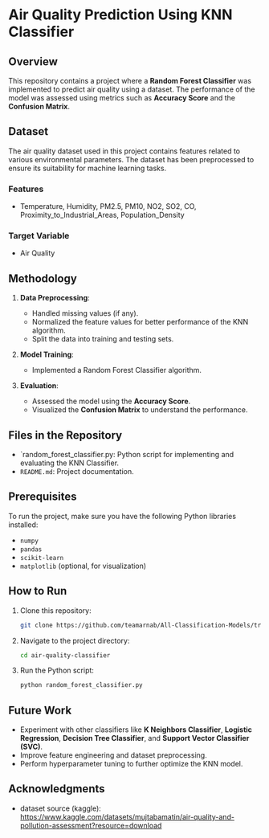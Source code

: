# Air Quality Prediction Using KNN Classifier

## Overview
This repository contains a project where a **Random Forest Classifier** was implemented to predict air quality using a dataset. The performance of the model was assessed using metrics such as **Accuracy Score** and the **Confusion Matrix**.

## Dataset
The air quality dataset used in this project contains features related to various environmental parameters. The dataset has been preprocessed to ensure its suitability for machine learning tasks.

### Features
- Temperature, Humidity, PM2.5, PM10, NO2, SO2, CO, Proximity_to_Industrial_Areas, Population_Density 

### Target Variable
- Air Quality

## Methodology
1. **Data Preprocessing**:
    - Handled missing values (if any).
    - Normalized the feature values for better performance of the KNN algorithm.
    - Split the data into training and testing sets.

2. **Model Training**:
    - Implemented a Random Forest Classifier algorithm.
     
3. **Evaluation**:
    - Assessed the model using the **Accuracy Score**.
    - Visualized the **Confusion Matrix** to understand the performance.


## Files in the Repository
- `random_forest_classifier.py: Python script for implementing and evaluating the KNN Classifier.
- `README.md`: Project documentation.

## Prerequisites
To run the project, make sure you have the following Python libraries installed:
- `numpy`
- `pandas`
- `scikit-learn`
- `matplotlib` (optional, for visualization)

## How to Run
1. Clone this repository:
   ```bash
   git clone https://github.com/teamarnab/All-Classification-Models/tree/main/Random-Forest-Classifier
   ```
2. Navigate to the project directory:
   ```bash
   cd air-quality-classifier
   ```
3. Run the Python script:
   ```bash
   python random_forest_classifier.py
   ```

## Future Work
- Experiment with other classifiers like **K Neighbors Classifier**, **Logistic Regression**, **Decision Tree Classifier**, and **Support Vector Classifier (SVC)**.
- Improve feature engineering and dataset preprocessing.
- Perform hyperparameter tuning to further optimize the KNN model.

## Acknowledgments
- dataset source (kaggle): https://www.kaggle.com/datasets/mujtabamatin/air-quality-and-pollution-assessment?resource=download